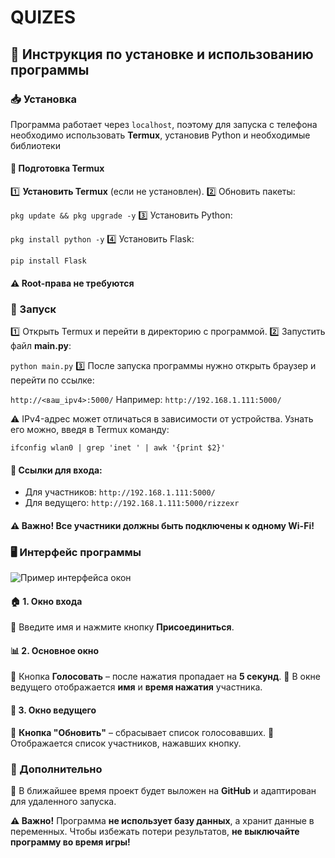 # QUIZES
## 📌 Инструкция по установке и использованию программы
### 📥 Установка
Программа работает через `localhost`, поэтому для запуска с телефона необходимо использовать **Termux**, установив Python и необходимые библиотеки
#### 🔧 Подготовка Termux
1️⃣ **Установить Termux** (если не установлен). 2️⃣ Обновить пакеты:

`pkg update && pkg upgrade -y`
3️⃣ Установить Python:

`pkg install python -y`
4️⃣ Установить Flask:

`pip install Flask`
#### ⚠ Root-права не требуются

### 🚀 Запуск
1️⃣ Открыть Termux и перейти в директорию с программой. 2️⃣ Запустить файл **main.py**:

`python main.py`
3️⃣ После запуска программы нужно открыть браузер и перейти по ссылке:

`http://<ваш_ipv4>:5000/`
Например: `http://192.168.1.111:5000/`

⚠ IPv4-адрес может отличаться в зависимости от устройства. Узнать его можно, введя в Termux команду:

`ifconfig wlan0 | grep 'inet ' | awk '{print $2}'`
#### 🔗 Ссылки для входа:
- Для участников: `http://192.168.1.111:5000/`
- Для ведущего: `http://192.168.1.111:5000/rizzexr`
#### ⚠ Важно! Все участники должны быть подключены к одному Wi-Fi!

### 🖥 Интерфейс программы
![Пример интерфейса окон]([https://www.example.com/image.jpg](https://img1.teletype.in/files/44/20/44202c82-c608-4703-9348-e51385f60587.png))
#### 🏠 1. Окно входа
🔹 Введите имя и нажмите кнопку **Присоединиться**.

#### 📊 2. Основное окно
🔹 Кнопка **Голосовать** – после нажатия пропадает на **5 секунд**. 🔹 В окне ведущего отображается **имя** и **время нажатия** участника.

#### 🎤 3. Окно ведущего
🔹 **Кнопка "Обновить"** – сбрасывает список голосовавших. 🔹 Отображается список участников, нажавших кнопку.

### 📌 Дополнительно
📌 В ближайшее время проект будет выложен на **GitHub** и адаптирован для удаленного запуска.

**⚠ Важно!** Программа **не использует базу данных**, а хранит данные в переменных. Чтобы избежать потери результатов, **не выключайте программу во время игры!**
